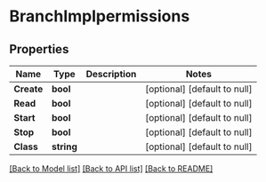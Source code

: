 # BranchImplpermissions

## Properties
Name | Type | Description | Notes
------------ | ------------- | ------------- | -------------
**Create** | **bool** |  | [optional] [default to null]
**Read** | **bool** |  | [optional] [default to null]
**Start** | **bool** |  | [optional] [default to null]
**Stop** | **bool** |  | [optional] [default to null]
**Class** | **string** |  | [optional] [default to null]

[[Back to Model list]](../README.md#documentation-for-models) [[Back to API list]](../README.md#documentation-for-api-endpoints) [[Back to README]](../README.md)


